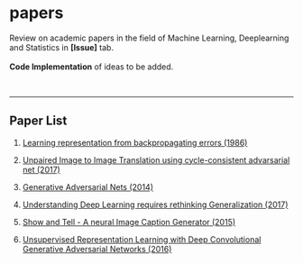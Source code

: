 # papers

Review on academic papers in the field of Machine Learning, Deeplearning and Statistics in **[Issue]** tab.
<br><br>
**Code Implementation** of ideas to be added.

<br>
<hr/>

## Paper List

1. [Learning representation from backpropagating errors (1986)](http://www.cs.toronto.edu/~hinton/absps/naturebp.pdf)

2. [Unpaired Image to Image Translation using cycle-consistent advarsarial net (2017)](http://openaccess.thecvf.com/content_ICCV_2017/papers/Zhu_Unpaired_Image-To-Image_Translation_ICCV_2017_paper.pdf)

3. [Generative Adversarial Nets (2014)](http://papers.nips.cc/paper/5423-generative-adversarial-nets.pdf)

4. [Understanding Deep Learning requires rethinking Generalization (2017)](https://arxiv.org/pdf/1611.03530.pdf?from=timeline&isappinstalled=0)

5. [Show and Tell - A neural Image Caption Generator (2015)](https://www.cv-foundation.org/openaccess/content_cvpr_2015/papers/Vinyals_Show_and_Tell_2015_CVPR_paper.pdf)

6. [Unsupervised Representation Learning with Deep Convolutional Generative Adversarial Networks (2016)](https://arxiv.org/pdf/1511.06434.pdf%C3)
